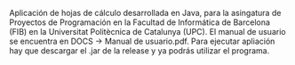 Aplicación de hojas de cálculo desarrollada en Java, para la asingatura de Proyectos de Programación en la Facultad de Informática de Barcelona (FIB) en la Universitat Politècnica de Catalunya (UPC).
El manual de usuario se encuentra en DOCS -> Manual de usuario.pdf.
Para ejecutar apliación hay que descargar el .jar de la release y ya podrás utilizar el programa.

